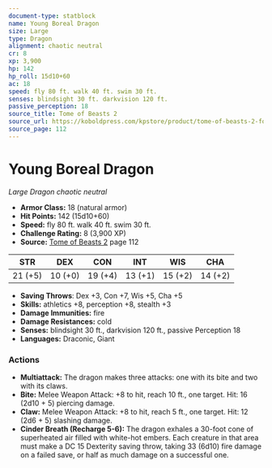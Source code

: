 ```yaml
---
document-type: statblock
name: Young Boreal Dragon
size: Large
type: Dragon
alignment: chaotic neutral
cr: 8
xp: 3,900
hp: 142
hp_roll: 15d10+60
ac: 18
speed: fly 80 ft. walk 40 ft. swim 30 ft.
senses: blindsight 30 ft. darkvision 120 ft. 
passive_perception: 18
source_title: Tome of Beasts 2
source_url: https://koboldpress.com/kpstore/product/tome-of-beasts-2-for-5th-edition
source_page: 112
---
```


# Young Boreal Dragon

*Large* *Dragon* *chaotic neutral*

- **Armor Class:** 18 (natural armor)
- **Hit Points:** 142 (15d10+60)
- **Speed:** fly 80 ft. walk 40 ft. swim 30 ft.
- **Challenge Rating:** 8 (3,900 XP)
- **Source:** [Tome of Beasts 2](https://koboldpress.com/kpstore/product/tome-of-beasts-2-for-5th-edition) page 112

| STR | DEX | CON | INT | WIS | CHA |
| --- | --- | --- | --- | --- | --- |
| 21 (+5) | 10 (+0) | 19 (+4) | 13 (+1) | 15 (+2) | 14 (+2) |

- **Saving Throws**: Dex +3, Con +7, Wis +5, Cha +5
- **Skills:** athletics +8, perception +8, stealth +3
- **Damage Immunities:** fire
- **Damage Resistances:** cold
- **Senses:** blindsight 30 ft., darkvision 120 ft., passive Perception 18
- **Languages:** Draconic, Giant

### Actions

- **Multiattack:** The dragon makes three attacks: one with its bite and two with its claws.
- **Bite:** Melee Weapon Attack: +8 to hit, reach 10 ft., one target. Hit: 16 (2d10 + 5) piercing damage.
- **Claw:** Melee Weapon Attack: +8 to hit, reach 5 ft., one target. Hit: 12 (2d6 + 5) slashing damage.
- **Cinder Breath (Recharge 5-6):** The dragon exhales a 30-foot cone of superheated air filled with white-hot embers. Each creature in that area must make a DC 15 Dexterity saving throw, taking 33 (6d10) fire damage on a failed save, or half as much damage on a successful one.
